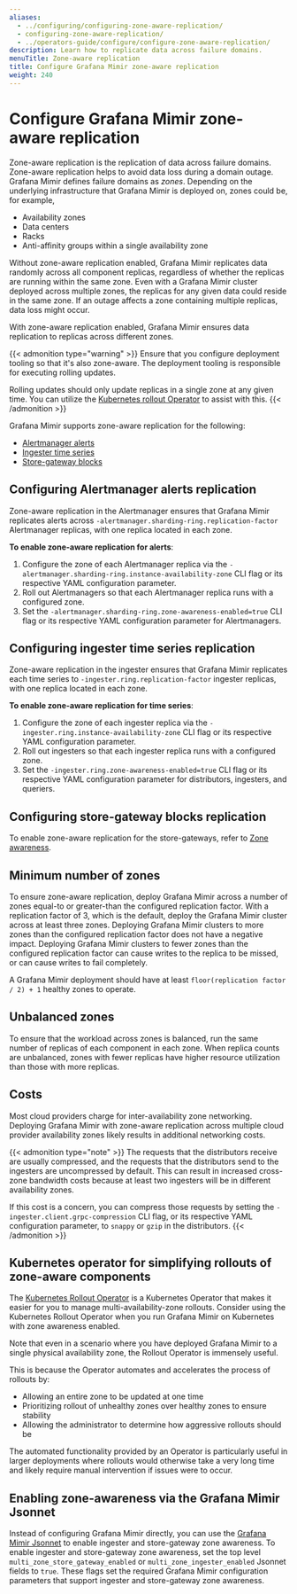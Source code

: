 ```yaml
---
aliases:
  - ../configuring/configuring-zone-aware-replication/
  - configuring-zone-aware-replication/
  - ../operators-guide/configure/configure-zone-aware-replication/
description: Learn how to replicate data across failure domains.
menuTitle: Zone-aware replication
title: Configure Grafana Mimir zone-aware replication
weight: 240
---
```


# Configure Grafana Mimir zone-aware replication

Zone-aware replication is the replication of data across failure domains.
Zone-aware replication helps to avoid data loss during a domain outage.
Grafana Mimir defines failure domains as _zones_. Depending on the underlying infrastructure that Grafana Mimir is deployed on, zones could be, for example,

- Availability zones
- Data centers
- Racks
- Anti-affinity groups within a single availability zone

Without zone-aware replication enabled, Grafana Mimir replicates data randomly across all component replicas, regardless of whether the replicas are running within the same zone.
Even with a Grafana Mimir cluster deployed across multiple zones, the replicas for any given data could reside in the same zone.
If an outage affects a zone containing multiple replicas, data loss might occur.

With zone-aware replication enabled, Grafana Mimir ensures data replication to replicas across different zones.

{{< admonition type="warning" >}}
Ensure that you configure deployment tooling so that it's also zone-aware.
The deployment tooling is responsible for executing rolling updates.

Rolling updates should only update replicas in a single zone at any given time.
You can utilize the [Kubernetes rollout Operator](#kubernetes-operator-for-simplifying-rollouts-of-zone-aware-components) to assist with this.
{{< /admonition >}}

Grafana Mimir supports zone-aware replication for the following:

- [Alertmanager alerts](#configuring-alertmanager-alerts-replication)
- [Ingester time series](#configuring-ingester-time-series-replication)
- [Store-gateway blocks](#configuring-store-gateway-blocks-replication)

## Configuring Alertmanager alerts replication

Zone-aware replication in the Alertmanager ensures that Grafana Mimir replicates alerts across `-alertmanager.sharding-ring.replication-factor` Alertmanager replicas, with one replica located in each zone.

**To enable zone-aware replication for alerts**:

1. Configure the zone of each Alertmanager replica via the `-alertmanager.sharding-ring.instance-availability-zone` CLI flag or its respective YAML configuration parameter.
1. Roll out Alertmanagers so that each Alertmanager replica runs with a configured zone.
1. Set the `-alertmanager.sharding-ring.zone-awareness-enabled=true` CLI flag or its respective YAML configuration parameter for Alertmanagers.

## Configuring ingester time series replication

Zone-aware replication in the ingester ensures that Grafana Mimir replicates each time series to `-ingester.ring.replication-factor` ingester replicas, with one replica located in each zone.

**To enable zone-aware replication for time series**:

1. Configure the zone of each ingester replica via the `-ingester.ring.instance-availability-zone` CLI flag or its respective YAML configuration parameter.
2. Roll out ingesters so that each ingester replica runs with a configured zone.
3. Set the `-ingester.ring.zone-awareness-enabled=true` CLI flag or its respective YAML configuration parameter for distributors, ingesters, and queriers.

## Configuring store-gateway blocks replication

To enable zone-aware replication for the store-gateways, refer to [Zone awareness](/docs/mimir/<MIMIR_VERSION>/references/architecture/components/store-gateway/#zone-awareness).

## Minimum number of zones

To ensure zone-aware replication, deploy Grafana Mimir across a number of zones equal-to or greater-than the configured replication factor.
With a replication factor of 3, which is the default, deploy the Grafana Mimir cluster across at least three zones.
Deploying Grafana Mimir clusters to more zones than the configured replication factor does not have a negative impact.
Deploying Grafana Mimir clusters to fewer zones than the configured replication factor can cause writes to the replica to be missed, or can cause writes to fail completely.

A Grafana Mimir deployment should have at least `floor(replication factor / 2) + 1` healthy zones to operate.

## Unbalanced zones

To ensure that the workload across zones is balanced, run the same number of replicas of each component in each zone.
When replica counts are unbalanced, zones with fewer replicas have higher resource utilization than those with more replicas.

## Costs

Most cloud providers charge for inter-availability zone networking.
Deploying Grafana Mimir with zone-aware replication across multiple cloud provider availability zones likely results in additional networking costs.

{{< admonition type="note" >}}
The requests that the distributors receive are usually compressed, and the requests that the distributors send to the ingesters are uncompressed by default.
This can result in increased cross-zone bandwidth costs because at least two ingesters will be in different availability zones.

If this cost is a concern, you can compress those requests by setting the `-ingester.client.grpc-compression` CLI flag, or its respective YAML configuration parameter, to `snappy` or `gzip` in the distributors.
{{< /admonition >}}

## Kubernetes operator for simplifying rollouts of zone-aware components

The [Kubernetes Rollout Operator](https://github.com/grafana/rollout-operator) is a Kubernetes Operator that makes it easier for you to manage multi-availability-zone rollouts. Consider using the Kubernetes Rollout Operator when you run Grafana Mimir on Kubernetes with zone awareness enabled.

Note that even in a scenario where you have deployed Grafana Mimir to a single physical availability zone, the Rollout Operator is immensely useful.

This is because the Operator automates and accelerates the process of rollouts by:

- Allowing an entire zone to be updated at one time
- Prioritizing rollout of unhealthy zones over healthy zones to ensure stability
- Allowing the administrator to determine how aggressive rollouts should be

The automated functionality provided by an Operator is particularly useful in larger deployments where rollouts would otherwise take a very long time and likely require manual intervention if issues were to occur.

## Enabling zone-awareness via the Grafana Mimir Jsonnet

Instead of configuring Grafana Mimir directly, you can use the [Grafana Mimir Jsonnet](https://github.com/grafana/mimir/tree/main/operations/mimir) to enable ingester and store-gateway zone awareness.
To enable ingester and store-gateway zone awareness, set the top level `multi_zone_store_gateway_enabled` or `multi_zone_ingester_enabled` Jsonnet fields to `true`. These flags set the required Grafana Mimir configuration parameters that support ingester and store-gateway zone awareness.
